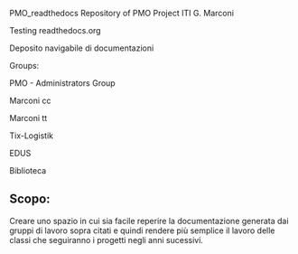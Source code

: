 PMO_readthedocs
Repository of PMO Project ITI G. Marconi

Testing readthedocs.org

Deposito navigabile di documentazioni

Groups:
  
  PMO - Administrators Group
  
  Marconi cc
  
  Marconi tt
  
  Tix-Logistik
  
  EDUS
  
  Biblioteca


## Scopo:

Creare uno spazio in cui sia facile reperire la documentazione generata dai gruppi di lavoro sopra citati e quindi rendere più semplice il lavoro delle classi che seguiranno i progetti negli anni sucessivi.

